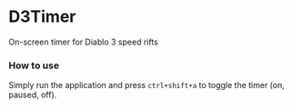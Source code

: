 # D3Timer
On-screen timer for Diablo 3 speed rifts

### How to use
Simply run the application and press `ctrl+shift+a` to toggle the timer (on, paused, off).
